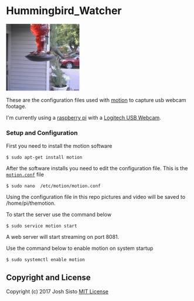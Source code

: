 # Hummingbird_Watcher

<img src="hbird.jpg" alt="Humming bird capture" style="width: 200px;"/>

These are the configuration files used with 
[motion](https://github.com/Motion-Project/motion) to capture usb webcam footage.

I'm currently using a 
[raspberry pi](http://amzn.to/2yBgiIi) 
with a [Logitech USB Webcam](http://amzn.to/2gNXKup).

### Setup and Configuration
First you need to install the motion software

```shell
$ sudo apt-get install motion
```

After the software installs you need to edit the configuration file.
 This is the [`motion.conf`](motion.conf) file
 
 ```shell
 $ sudo nano  /etc/motion/motion.conf
 ```
 
Using the configuration file in this repo pictures and video will be
 saved to /home/pi/themotion.
 
To start the server use the command below

```shell
$ sudo service motion start
```

A web server will start streaming on port 8081.

Use the command below to enable motion on system startup
 
 ```shell
 $ sudo systemctl enable motion
```

## Copyright and License
Copyright (c) 2017 Josh Sisto [MIT License](/LICENSE)
